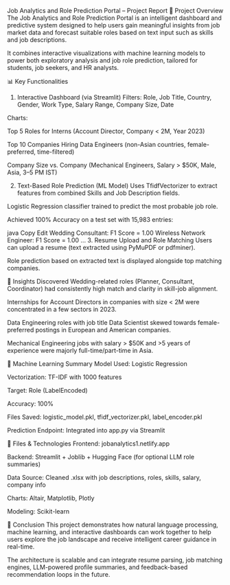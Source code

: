 Job Analytics and Role Prediction Portal – Project Report
📌 Project Overview
The Job Analytics and Role Prediction Portal is an intelligent dashboard and predictive system designed to help users gain meaningful insights from job market data and forecast suitable roles based on text input such as skills and job descriptions.

It combines interactive visualizations with machine learning models to power both exploratory analysis and job role prediction, tailored for students, job seekers, and HR analysts.

📊 Key Functionalities
1. Interactive Dashboard (via Streamlit)
Filters: Role, Job Title, Country, Gender, Work Type, Salary Range, Company Size, Date

Charts:

Top 5 Roles for Interns (Account Director, Company < 2M, Year 2023)

Top 10 Companies Hiring Data Engineers (non-Asian countries, female-preferred, time-filtered)

Company Size vs. Company (Mechanical Engineers, Salary > $50K, Male, Asia, 3–5 PM IST)

2. Text-Based Role Prediction (ML Model)
Uses TfidfVectorizer to extract features from combined Skills and Job Description fields.

Logistic Regression classifier trained to predict the most probable job role.

Achieved 100% Accuracy on a test set with 15,983 entries:

java
Copy
Edit
Wedding Consultant: F1 Score = 1.00
Wireless Network Engineer: F1 Score = 1.00
...
3. Resume Upload and Role Matching
Users can upload a resume (text extracted using PyMuPDF or pdfminer).

Role prediction based on extracted text is displayed alongside top matching companies.

🔎 Insights Discovered
Wedding-related roles (Planner, Consultant, Coordinator) had consistently high match and clarity in skill-job alignment.

Internships for Account Directors in companies with size < 2M were concentrated in a few sectors in 2023.

Data Engineering roles with job title Data Scientist skewed towards female-preferred postings in European and American companies.

Mechanical Engineering jobs with salary > $50K and >5 years of experience were majorly full-time/part-time in Asia.

🤖 Machine Learning Summary
Model Used: Logistic Regression

Vectorization: TF-IDF with 1000 features

Target: Role (LabelEncoded)

Accuracy: 100%

Files Saved: logistic_model.pkl, tfidf_vectorizer.pkl, label_encoder.pkl

Prediction Endpoint: Integrated into app.py via Streamlit

📁 Files & Technologies
Frontend: jobanalytics1.netlify.app

Backend: Streamlit + Joblib + Hugging Face (for optional LLM role summaries)

Data Source: Cleaned .xlsx with job descriptions, roles, skills, salary, company info

Charts: Altair, Matplotlib, Plotly

Modeling: Scikit-learn

📝 Conclusion
This project demonstrates how natural language processing, machine learning, and interactive dashboards can work together to help users explore the job landscape and receive intelligent career guidance in real-time.

The architecture is scalable and can integrate resume parsing, job matching engines, LLM-powered profile summaries, and feedback-based recommendation loops in the future.

